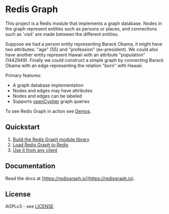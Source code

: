 # Redis Graph

This project is a Redis module that implements a graph database. Nodes in the graph represent entities such as persons
or places, and connections such as 'visit' are made between the different entities.

Suppose we had a person entity representing Barack Obama, it might have two attributes: "age" (55) and "profession"
(ex-president). We could also have another entity represent Hawaii with an attribute "population" (1442949).
Finally we could construct a simple graph by connecting Barack Obama with an edge representing the relation "born" with
Hawaii.

Primary features:

* A graph database implementation
* Nodes and edges may have attributes
* Nodes and edges can be labeled
* Supports [openCypher](http://www.opencypher.org/) graph queries

To see Redis Graph in action see [Demos](https://github.com/RedisLabsModules/redis-module-graph/tree/master/Demo).

## Quickstart

1. [Build the Redis Graph module library](https://redisgraph.io/#building-the-module)
2. [Load Redis Graph to Redis](https://redisgraph.io/#loading-the-module-to-redis)
3. [Use it from any client](https://redisgraph.io/#using-redis-graph)

## Documentation

Read the docs at [https://redisgraph.io](https://redisgraph.io).

## License

AGPLv3 - see [LICENSE](LICENSE)
